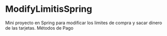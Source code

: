 ModifyLimitisSpring
===================

Mini proyecto en Spring para modificar los limites de compra y sacar dinero de las tarjetas. Métodos de Pago
